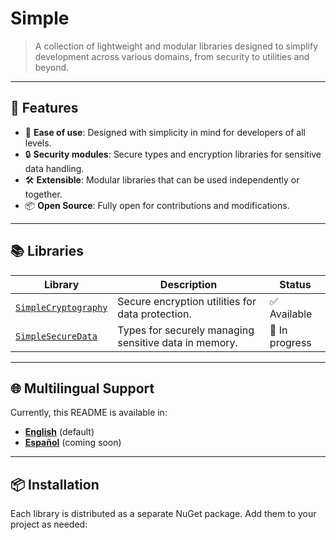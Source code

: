 # Simple

> A collection of lightweight and modular libraries designed to simplify development across various domains, from security to utilities and beyond.

---

## 🚀 Features

- 🌟 **Ease of use**: Designed with simplicity in mind for developers of all levels.
- 🔒 **Security modules**: Secure types and encryption libraries for sensitive data handling.
- 🛠️ **Extensible**: Modular libraries that can be used independently or together.
- 📦 **Open Source**: Fully open for contributions and modifications.

---

## 📚 Libraries

| Library                                          | Description                                           | Status              |
|--------------------------------------------------|-------------------------------------------------------|---------------------|
| [`SimpleCryptography`](SimpleCryptography/README.md) | Secure encryption utilities for data protection.  | ✅ Available      |
| [`SimpleSecureData`](SimpleSecureData/README.md) | Types for securely managing sensitive data in memory. | 🚧 In progress      |

---

## 🌐 Multilingual Support

Currently, this README is available in:

- **[English](README.md)** (default)
- **[Español](README_es.md)** (coming soon)

---

## 📦 Installation

Each library is distributed as a separate NuGet package. Add them to your project as needed:
